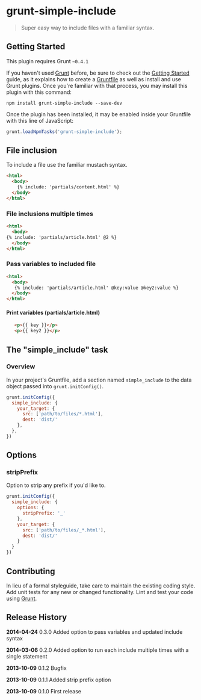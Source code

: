 # grunt-simple-include

> Super easy way to include files with a familiar syntax.

## Getting Started
This plugin requires Grunt `~0.4.1`

If you haven't used [Grunt](http://gruntjs.com/) before, be sure to check out the [Getting Started](http://gruntjs.com/getting-started) guide, as it explains how to create a [Gruntfile](http://gruntjs.com/sample-gruntfile) as well as install and use Grunt plugins. Once you're familiar with that process, you may install this plugin with this command:

```shell
npm install grunt-simple-include --save-dev
```

Once the plugin has been installed, it may be enabled inside your Gruntfile with this line of JavaScript:

```js
grunt.loadNpmTasks('grunt-simple-include');
```

## File inclusion
To include a file use the familiar mustach syntax.

```html
<html>
  <body>
    {% include: 'partials/content.html' %}
  </body>
</html>
```

### File inclusions multiple times

```html
<html>
  <body>
{% include: 'partials/article.html' @2 %}
  </body>
</html>
```

### Pass variables to included file

```html
<html>
  <body>
   {% include: 'partials/article.html' @key:value @key2:value %}
  </body>
</html>
```

#### Print variables (partials/article.html)
```html
   <p>{{ key }}</p>
   <p>{{ key2 }}</p>
```

## The "simple_include" task

### Overview
In your project's Gruntfile, add a section named `simple_include` to the data object passed into `grunt.initConfig()`.

```js
grunt.initConfig({
  simple_include: {
    your_target: {
      src: ['path/to/files/*.html'],
      dest: 'dist/'
    },
  },
})
```

## Options

### stripPrefix

Option to strip any prefix if you'd like to.

```js
grunt.initConfig({
  simple_include: {
    options: {
      stripPrefix: '_'
    },
    your_target: {
      src: ['path/to/files/_*.html'],
      dest: 'dist/'
    }
  }
})
```

## Contributing
In lieu of a formal styleguide, take care to maintain the existing coding style. Add unit tests for any new or changed functionality. Lint and test your code using [Grunt](http://gruntjs.com/).

## Release History
**2014-04-24** 0.3.0 Added option to pass variables and updated include syntax

**2014-03-06** 0.2.0 Added option to run each include multiple times with a single statement

**2013-10-09** 0.1.2 Bugfix

**2013-10-09** 0.1.1 Added strip prefix option

**2013-10-09** 0.1.0 First release
